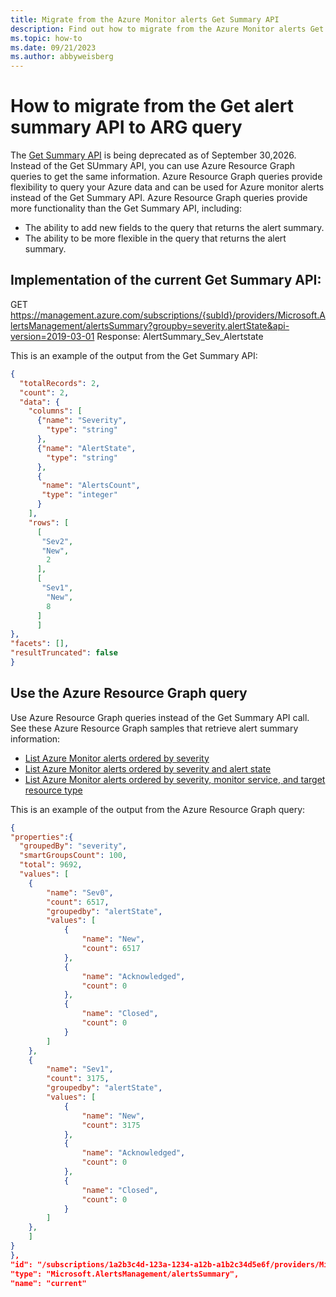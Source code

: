 ```yaml
---
title: Migrate from the Azure Monitor alerts Get Summary API
description: Find out how to migrate from the Azure Monitor alerts Get Summary API which is being deprecated
ms.topic: how-to
ms.date: 09/21/2023
ms.author: abbyweisberg
---
```



# How to migrate from the Get alert summary API to ARG query

The [Get Summary API](/rest/api/monitor/alertsmanagement/alerts/get-summary) is being deprecated as of September 30,2026. Instead of the Get SUmmary API, you can use Azure Resource Graph queries to get the same information.
Azure Resource Graph queries provide flexibility to query your Azure data and can be used for Azure monitor alerts instead of the Get Summary API.
Azure Resource Graph queries provide more functionality than the Get Summary API, including: 
* The ability to add new fields to the query that returns the alert summary.  
* The ability to be more flexible in the query that returns the alert summary. 


## Implementation of the current Get Summary API: 

GET https://management.azure.com/subscriptions/{subId}/providers/Microsoft.AlertsManagement/alertsSummary?groupby=severity,alertState&api-version=2019-03-01 
Response: AlertSummary_Sev_Alertstate 

This is an example of the output from the Get Summary API:

```json
{
  "totalRecords": 2,
  "count": 2,
  "data": {
    "columns": [
      {"name": "Severity",
        "type": "string"
      },
      {"name": "AlertState",
        "type": "string"
      },
      {
       "name": "AlertsCount",
       "type": "integer"
      }
    ],
    "rows": [
      [
       "Sev2",
       "New",
        2
      ],
      [
       "Sev1",
        "New",
        8
      ]
      ]
},
"facets": [],
"resultTruncated": false
}
```


## Use the Azure Resource Graph query

Use Azure Resource Graph queries instead of the Get Summary API call. 
See these Azure Resource Graph samples that retrieve alert summary information:

- [List Azure Monitor alerts ordered by severity](../../governance/resource-graph/samples/starter.md#list-azure-monitor-alerts-ordered-by-severity)
- [List Azure Monitor alerts ordered by severity and alert state](../../governance/resource-graph/samples/starter.md#list-azure-monitor-alerts-ordered-by-severity-and-alert-state)
- [List Azure Monitor alerts ordered by severity, monitor service, and target resource type](../../governance/resource-graph/samples/starter.md#list-azure-monitor-alerts-ordered-by-severity-monitor-service-and-target-resource-type)
 
 This is an example of the output from the Azure Resource Graph query:

```json
{
"properties":{
  "groupedBy": "severity",
  "smartGroupsCount": 100,
  "total": 9692,
  "values": [
    {
        "name": "Sev0",
        "count": 6517,
        "groupedby": "alertState",
        "values": [
            {
                "name": "New",
                "count": 6517
            },
            {
                "name": "Acknowledged",
                "count": 0
            },
            {
                "name": "Closed",
                "count": 0
            }
        ]
    },
    {
        "name": "Sev1",
        "count": 3175,
        "groupedby": "alertState",
        "values": [
            {
                "name": "New",
                "count": 3175
            },
            {
                "name": "Acknowledged",
                "count": 0
            },
            {
                "name": "Closed",
                "count": 0
            }
        ]
    },
    ]
}
},
"id": "/subscriptions/1a2b3c4d-123a-1234-a12b-a1b2c34d5e6f/providers/Microsoft.AlertsManagement/alertsSummary/current",
"type": "Microsoft.AlertsManagement/alertsSummary",
"name": "current"

```
